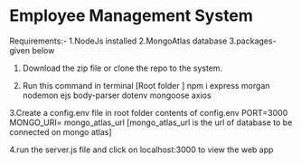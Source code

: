 # Employee Management System
 
Requirements:-
1.NodeJs installed
2.MongoAtlas database
3.packages-given below


1. Download the zip file or clone the repo to the system.

2. Run this command in terminal [Root folder ]
   npm i express morgan nodemon ejs body-parser dotenv mongoose axios

3.Create a config.env file in root folder 
  contents of config.env
  PORT=3000
  MONGO_URI= mongo_atlas_url
  [mongo_atlas_url is the url of database to be connected on mongo atlas]

4.run the server.js file and click on localhost:3000 to view the web app

